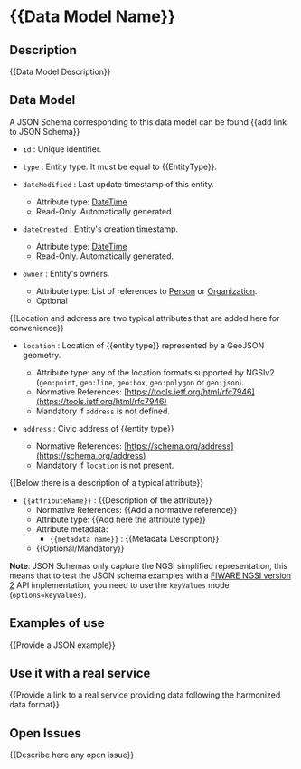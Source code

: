 # {{Data Model Name}}

## Description

{{Data Model Description}}

## Data Model

A JSON Schema corresponding to this data model can be found {{add link to JSON Schema}}

+ `id` : Unique identifier. 

+ `type` : Entity type. It must be equal to {{EntityType}}.

+ `dateModified` : Last update timestamp of this entity.
    + Attribute type: [DateTime](https://schema.org/DateTime)
    + Read-Only. Automatically generated.

+ `dateCreated` : Entity's creation timestamp.
    + Attribute type: [DateTime](https://schema.org/DateTime)
    + Read-Only. Automatically generated.

+ `owner` : Entity's owners.
    + Attribute type: List of references to [Person]( http://schema.org/Person) or [Organization](https://schema.org/Organization).
    + Optional

{{Location and address are two typical attributes that are added here for convenience}}

+ `location` : Location of {{entity type}} represented by a GeoJSON geometry. 
    + Attribute type: any of the location formats supported by NGSIv2 (`geo:point`, `geo:line`, `geo:box`, `geo:polygon` or `geo:json`).
    + Normative References: [https://tools.ietf.org/html/rfc7946](https://tools.ietf.org/html/rfc7946)
    + Mandatory if `address` is not defined. 
    
+ `address` : Civic address of {{entity type}}
    + Normative References: [https://schema.org/address](https://schema.org/address)
    + Mandatory if `location` is not present. 

{{Below there is a description of a typical attribute}}

+ `{{attributeName}}` : {{Description of the attribute}}
    + Normative References: {{Add a normative reference}}
    + Attribute type: {{Add here the attribute type}}
    + Attribute metadata:
        + `{{metadata name}}` : {{Metadata Description}}
    + {{Optional/Mandatory}}

**Note**: JSON Schemas only capture the NGSI simplified representation, this means that to test the JSON schema examples with
a [FIWARE NGSI version 2](http://fiware.github.io/specifications/ngsiv2/stable) API implementation, you need to use the `keyValues`
mode (`options=keyValues`).

## Examples of use

{{Provide a JSON example}}
    
## Use it with a real service

{{Provide a link to a real service providing data following the harmonized data format}}

## Open Issues

{{Describe here any open issue}}
